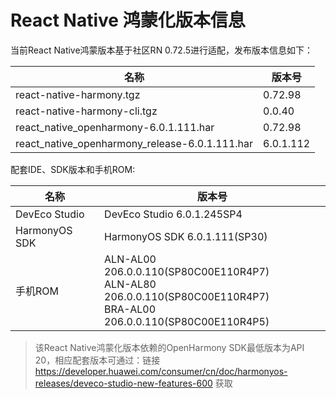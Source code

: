 # React Native 鸿蒙化版本信息

当前React Native鸿蒙版本基于社区RN 0.72.5进行适配，发布版本信息如下：

| 名称                          | 版本号                            |
| ----------------------------- | -------------------------------|
| react-native-harmony.tgz        | 0.72.98 |
| react-native-harmony-cli.tgz    | 0.0.40 |
| react_native_openharmony-6.0.1.111.har              | 0.72.98 |
| react_native_openharmony_release-6.0.1.111.har      | 6.0.1.112 |

配套IDE、SDK版本和手机ROM:

| 名称                          | 版本号                            |
| ----------------------------- | -------------------------------|
| DevEco Studio     | DevEco Studio 6.0.1.245SP4 |
| HarmonyOS SDK     | HarmonyOS SDK 6.0.1.111(SP30) |
| 手机ROM           | ALN-AL00 206.0.0.110(SP80C00E110R4P7) <br> ALN-AL80 206.0.0.110(SP80C00E110R4P7) <br> BRA-AL00 206.0.0.110(SP80C00E110R4P5)  |

> 该React Native鸿蒙化版本依赖的OpenHarmony SDK最低版本为API 20，相应配套版本可通过：链接 https://developer.huawei.com/consumer/cn/doc/harmonyos-releases/deveco-studio-new-features-600 获取